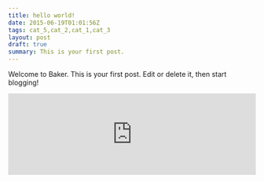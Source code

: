 ```yaml
---
title: hello world!
date: 2015-06-19T01:01:56Z
tags: cat_5,cat_2,cat_1,cat_3
layout: post
draft: true
summary: This is your first post.
---
```


Welcome to Baker. This is your first post. Edit or delete it, then start blogging!

<iframe width="100%" height="166" scrolling="no" frameborder="no" src="https://w.soundcloud.com/player/?url=https%3A//api.soundcloud.com/tracks/121515363&color=ff5500"></iframe>

